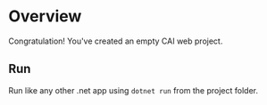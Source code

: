 # Overview

Congratulation! You've created an empty CAI web project.


## Run

Run like any other .net app using `dotnet run` from the project folder.